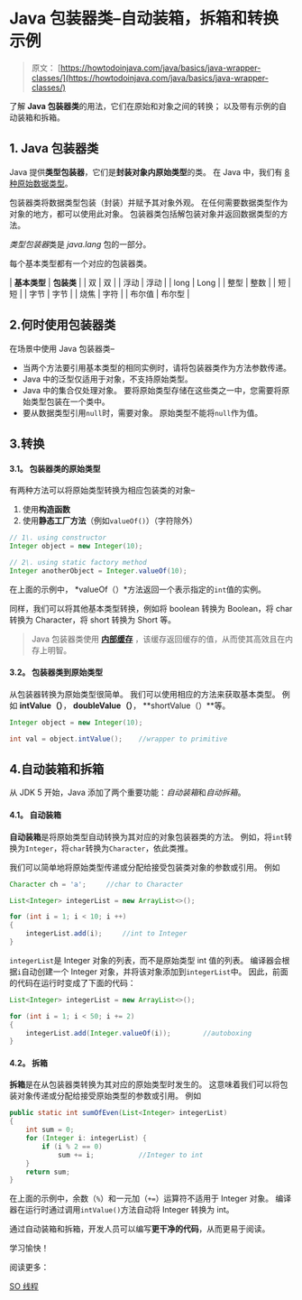 # Java 包装器类–自动装箱，拆箱和转换示例

> 原文： [https://howtodoinjava.com/java/basics/java-wrapper-classes/](https://howtodoinjava.com/java/basics/java-wrapper-classes/)

了解 **Java 包装器类**的用法，它们在原始和对象之间的转换； 以及带有示例的自动装箱和拆箱。

## 1\. Java 包装器类

Java 提供**类型包装器**，它们是**封装对象内原始类型**的类。 在 Java 中，我们有 [8 种原始数据类型](https://howtodoinjava.com/java/basics/primitive-data-types-in-java/)。

包装器类将数据类型包装（封装）并赋予其对象外观。 在任何需要数据类型作为对象的地方，都可以使用此对象。 包装器类包括解包装对象并返回数据类型的方法。

*类型包装器*类是 *java.lang* 包的一部分。

每个基本类型都有一个对应的包装器类。

| **基本类型** | **包装类** |
| 双 | 双 |
| 浮动 | 浮动 |
| long | Long |
| 整型 | 整数 |
| 短 | 短 |
| 字节 | 字节 |
| 烧焦 | 字符 |
| 布尔值 | 布尔型 |

## 2.何时使用包装器类

在场景中使用 Java 包装器类–

*   当两个方法要引用基本类型的相同实例时，请将包装器类作为方法参数传递。
*   Java 中的泛型仅适用于对象，不支持原始类型。
*   Java 中的集合仅处理对象。 要将原始类型存储在这些类之一中，您需要将原始类型包装在一个类中。
*   要从数据类型引用`null`时，需要对象。 原始类型不能将`null`作为值。

## 3.转换

#### 3.1。 包装器类的原始类型

有两种方法可以将原始类型转换为相应包装类的对象–

1.  使用**构造函数**
2.  使用**静态工厂方法**（例如`valueOf()`）（字符除外）

```java
// 1\. using constructor
Integer object = new Integer(10);

// 2\. using static factory method
Integer anotherObject = Integer.valueOf(10);

```

在上面的示例中， *valueOf（）*方法返回一个表示指定的`int`值的实例。

同样，我们可以将其他基本类型转换，例如将 boolean 转换为 Boolean，将 char 转换为 Character，将 short 转换为 Short 等。

> Java 包装器类使用 **[内部缓存](https://howtodoinjava.com/java/basics/object-initialization-best-practices-internal-caching-in-wrapper-classes/)** ，该缓存返回缓存的值，从而使其高效且在内存上明智。

#### 3.2。 包装器类到原始类型

从包装器转换为原始类型很简单。 我们可以使用相应的方法来获取基本类型。 例如 **intValue（）**， **doubleValue（）**， **shortValue（）**等。

```java
Integer object = new Integer(10);

int val = object.intValue();	//wrapper to primitive

```

## 4.自动装箱和拆箱

从 JDK 5 开始，Java 添加了两个重要功能：*自动装箱*和*自动拆箱*。

#### 4.1。 自动装箱

**自动装箱**是将原始类型自动转换为其对应的对象包装器类的方法。 例如，将`int`转换为`Integer`，将`char`转换为`Character`，依此类推。

我们可以简单地将原始类型传递或分配给接受包装类对象的参数或引用。 例如

```java
Character ch = 'a';		//char to Character

List<Integer> integerList = new ArrayList<>();

for (int i = 1; i < 10; i ++) 
{
    integerList.add(i);		//int to Integer
}

```

`integerList`是 Integer 对象的列表，而不是原始类型 int 值的列表。 编译器会根据`i`自动创建一个 Integer 对象，并将该对象添加到`integerList`中。 因此，前面的代码在运行时变成了下面的代码：

```java
List<Integer> integerList = new ArrayList<>();

for (int i = 1; i < 50; i += 2) 
{
    integerList.add(Integer.valueOf(i));		//autoboxing
}

```

#### 4.2。 拆箱

**拆箱**是在从包装器类转换为其对应的原始类型时发生的。 这意味着我们可以将包装对象传递或分配给接受原始类型的参数或引用。 例如

```java
public static int sumOfEven(List<Integer> integerList) 
{
    int sum = 0;
    for (Integer i: integerList) {
    	if (i % 2 == 0)
            sum += i;			//Integer to int
    }
    return sum;
}

```

在上面的示例中，余数（`%`）和一元加（`+=`）运算符不适用于 Integer 对象。 编译器在运行时通过调用`intValue()`方法自动将 Integer 转换为 int。

通过自动装箱和拆箱，开发人员可以编写**更干净的代码**，从而更易于阅读。

学习愉快！

阅读更多：

[SO 线程](https://stackoverflow.com/questions/3579035/why-are-there-wrapper-classes-in-java)